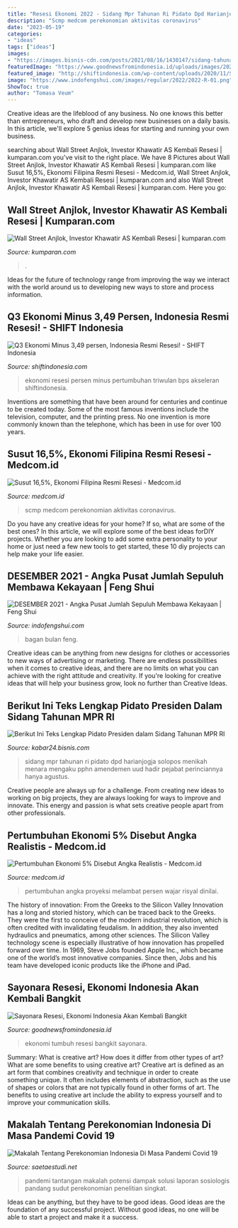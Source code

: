 ```yaml
---
title: "Resesi Ekonomi 2022 - Sidang Mpr Tahunan Ri Pidato Dpd Harianjogja Solopos Menikah Menara Mengaku Pphn Amendemen Uud Hadir Pejabat Perinciannya Hanya Agustus"
description: "Scmp medcom perekonomian aktivitas coronavirus"
date: "2023-05-19"
categories:
- "ideas"
tags: ["ideas"]
images:
- "https://images.bisnis-cdn.com/posts/2021/08/16/1430147/sidang-tahunan-mpr.jpg"
featuredImage: "https://www.goodnewsfromindonesia.id/uploads/images/2021/04/2815152021-WhatsApp-Image-2021-04-28-at-15.06.28(2).jpg"
featured_image: "http://shiftindonesia.com/wp-content/uploads/2020/11/Screen-Shot-2020-11-06-at-11.15.37-e1604636100232.png"
image: "https://www.indofengshui.com/images/regular/2022/2022-R-01.png"
ShowToc: true
author: "Tomasa Veum"
---
```



Creative ideas are the lifeblood of any business. No one knows this better than entrepreneurs, who draft and develop new businesses on a daily basis. In this article, we'll explore 5 genius ideas for starting and running your own business.

	

		
searching about Wall Street Anjlok, Investor Khawatir AS Kembali Resesi | kumparan.com you've visit to the right place. We have 8 Pictures about Wall Street Anjlok, Investor Khawatir AS Kembali Resesi | kumparan.com like Susut 16,5%, Ekonomi Filipina Resmi Resesi - Medcom.id, Wall Street Anjlok, Investor Khawatir AS Kembali Resesi | kumparan.com and also Wall Street Anjlok, Investor Khawatir AS Kembali Resesi | kumparan.com. Here you go:
		
    
## Wall Street Anjlok, Investor Khawatir AS Kembali Resesi | Kumparan.com

<img loading=lazy src="https://blue.kumparan.com/image/upload/c_fill,f_jpg,h_337.5,q_auto,w_600/g_south,l_og_kumparan_zscykb/co_rgb:ffffff,g_south_west,l_text:Heebo_20_bold:Konten Redaksi kumparan%0DkumparanBISNIS,x_140,y_26/w1ktptn8d4ipqx8i8hbc.jpg" onerror="this.onerror=null;this.src='https://tse1.mm.bing.net/th?id=OIP.waj4yj1RiD8Ccy3jlmqdDQHaEL&amp;pid=15.1';" alt="Wall Street Anjlok, Investor Khawatir AS Kembali Resesi | kumparan.com">

_Source: kumparan.com_

>. 

	

Ideas for the future of technology range from improving the way we interact with the world around us to developing new ways to store and process information.

    
## Q3 Ekonomi Minus 3,49 Persen, Indonesia Resmi Resesi! - SHIFT Indonesia

<img loading=lazy src="http://shiftindonesia.com/wp-content/uploads/2020/11/Screen-Shot-2020-11-06-at-11.15.37-e1604636100232.png" onerror="this.onerror=null;this.src='https://tse2.mm.bing.net/th?id=OIP.q0q3PsIImzqsj91xB2B96wHaES&amp;pid=15.1';" alt="Q3 Ekonomi Minus 3,49 persen, Indonesia Resmi Resesi! - SHIFT Indonesia">

_Source: shiftindonesia.com_

>ekonomi resesi persen minus pertumbuhan triwulan bps akseleran shiftindonesia. 

	

Inventions are something that have been around for centuries and continue to be created today. Some of the most famous inventions include the television, computer, and the printing press. No one invention is more commonly known than the telephone, which has been in use for over 100 years.

    
## Susut 16,5%, Ekonomi Filipina Resmi Resesi - Medcom.id

<img loading=lazy src="https://cdn.medcom.id/dynamic/content/2020/08/07/1173202/gILo7tfXN0.JPG?w=1024" onerror="this.onerror=null;this.src='https://tse3.mm.bing.net/th?id=OIP.Kegg8uVz1CZa3bLzZMPlGAHaDw&amp;pid=15.1';" alt="Susut 16,5%, Ekonomi Filipina Resmi Resesi - Medcom.id">

_Source: medcom.id_

>scmp medcom perekonomian aktivitas coronavirus. 

	

Do you have any creative ideas for your home? If so, what are some of the best ones? In this article, we will explore some of the best ideas forDIY projects. Whether you are looking to add some extra personality to your home or just need a few new tools to get started, these 10 diy projects can help make your life easier.

    
## DESEMBER 2021 - Angka Pusat Jumlah Sepuluh Membawa Kekayaan | Feng Shui

<img loading=lazy src="https://www.indofengshui.com/images/regular/2022/2022-R-01.png" onerror="this.onerror=null;this.src='https://tse2.mm.bing.net/th?id=OIP.SOixCQ31VkdQunXMJhYGZgHaE8&amp;pid=15.1';" alt="DESEMBER 2021 - Angka Pusat Jumlah Sepuluh Membawa Kekayaan | Feng Shui">

_Source: indofengshui.com_

>bagan bulan feng. 

	

Creative ideas can be anything from new designs for clothes or accessories to new ways of advertising or marketing. There are endless possibilities when it comes to creative ideas, and there are no limits on what you can achieve with the right attitude and creativity. If you're looking for creative ideas that will help your business grow, look no further than Creative Ideas.

    
## Berikut Ini Teks Lengkap Pidato Presiden Dalam Sidang Tahunan MPR RI

<img loading=lazy src="https://images.bisnis-cdn.com/posts/2021/08/16/1430147/sidang-tahunan-mpr.jpg" onerror="this.onerror=null;this.src='https://tse4.mm.bing.net/th?id=OIP.O8BHRUgMvYU7vJpnrF5EiQHaEo&amp;pid=15.1';" alt="Berikut Ini Teks Lengkap Pidato Presiden dalam Sidang Tahunan MPR RI">

_Source: kabar24.bisnis.com_

>sidang mpr tahunan ri pidato dpd harianjogja solopos menikah menara mengaku pphn amendemen uud hadir pejabat perinciannya hanya agustus. 

	

Creative people are always up for a challenge. From creating new ideas to working on big projects, they are always looking for ways to improve and innovate. This energy and passion is what sets creative people apart from other professionals.

    
## Pertumbuhan Ekonomi 5% Disebut Angka Realistis - Medcom.id

<img loading=lazy src="https://cdn.medcom.id/dynamic/content/2019/11/01/1079214/fUc5G7JO2h.jpg?w=1024" onerror="this.onerror=null;this.src='https://tse2.mm.bing.net/th?id=OIP.g22Ee9i9M9sM3PjZSYk4qAHaE8&amp;pid=15.1';" alt="Pertumbuhan Ekonomi 5% Disebut Angka Realistis - Medcom.id">

_Source: medcom.id_

>pertumbuhan angka proyeksi melambat persen wajar risyal dinilai. 

	

The history of innovation: From the Greeks to the Silicon Valley
Innovation has a long and storied history, which can be traced back to the Greeks. They were the first to conceive of the modern industrial revolution, which is often credited with invalidating feudalism. In addition, they also invented hydraulics and pneumatics, among other sciences.
The Silicon Valley technology scene is especially illustrative of how innovation has propelled forward over time. In 1969, Steve Jobs founded Apple Inc., which became one of the world’s most innovative companies. Since then, Jobs and his team have developed iconic products like the iPhone and iPad.

    
## Sayonara Resesi, Ekonomi Indonesia Akan Kembali Bangkit

<img loading=lazy src="https://www.goodnewsfromindonesia.id/uploads/images/2021/04/2815152021-WhatsApp-Image-2021-04-28-at-15.06.28(2).jpg" onerror="this.onerror=null;this.src='https://tse1.mm.bing.net/th?id=OIP.ymw0vONvW9pciGFn6A4LvwHaHa&amp;pid=15.1';" alt="Sayonara Resesi, Ekonomi Indonesia Akan Kembali Bangkit">

_Source: goodnewsfromindonesia.id_

>ekonomi tumbuh resesi bangkit sayonara. 

	

Summary: What is creative art? How does it differ from other types of art? What are some benefits to using creative art?
Creative art is defined as an art form that combines creativity and technique in order to create something unique. It often includes elements of abstraction, such as the use of shapes or colors that are not typically found in other forms of art. The benefits to using creative art include the ability to express yourself and to improve your communication skills.

    
## Makalah Tentang Perekonomian Indonesia Di Masa Pandemi Covid 19

<img loading=lazy src="https://i1.rgstatic.net/publication/341638805_Pandemi_COVID-19_Dampak_Sosial-Ekonomi_Tantangan_dan_Potensi_Solusi_Sudut_Pandang_Sosiologis/links/5ecc791fa6fdcc90d6999c00/largepreview.png" onerror="this.onerror=null;this.src='https://tse4.mm.bing.net/th?id=OIP.ZGUnyMiBMSgPniiYPLkeewHaKe&amp;pid=15.1';" alt="Makalah Tentang Perekonomian Indonesia Di Masa Pandemi Covid 19">

_Source: saetaestudi.net_

>pandemi tantangan makalah potensi dampak solusi laporan sosiologis pandang sudut perekonomian penelitian singkat. 

	

Ideas can be anything, but they have to be good ideas. Good ideas are the foundation of any successful project. Without good ideas, no one will be able to start a project and make it a success.

